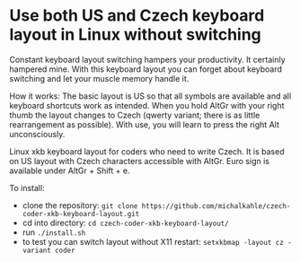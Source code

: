# Use both US and Czech keyboard layout in Linux without switching
Constant keyboard layout switching hampers your productivity. It certainly hampered mine. With this keyboard layout you can forget about keyboard switching and let your muscle memory handle it.

How it works: The basic layout is US so that all symbols are available and all keyboard shortcuts work as intended. When you hold AltGr with your right thumb the layout changes to Czech (qwerty variant; there is as little rearrangement as possible). With use, you will learn to press the right Alt unconsciously.

Linux xkb keyboard layout for coders who need to write Czech. It is based on US layout with Czech characters accessible with AltGr. Euro sign is available under AltGr + Shift + e.

To install:
- clone the repository: `git clone https://github.com/michalkahle/czech-coder-xkb-keyboard-layout.git`
- cd into directory: `cd czech-coder-xkb-keyboard-layout/`
- run `./install.sh`
- to test you can switch layout without X11 restart: `setxkbmap -layout cz -variant coder`
